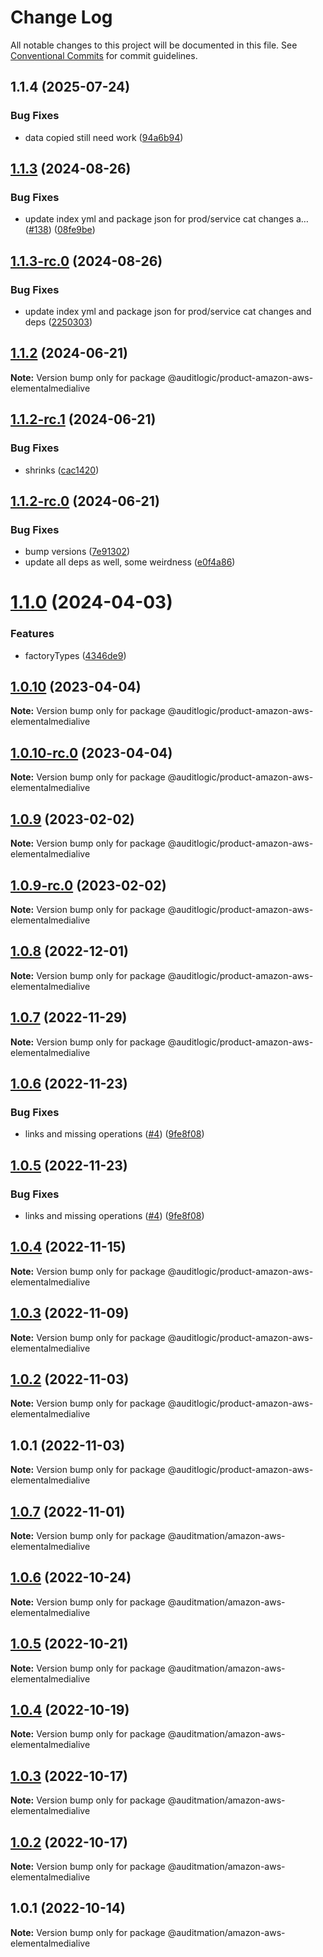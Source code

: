 # Change Log

All notable changes to this project will be documented in this file.
See [Conventional Commits](https://conventionalcommits.org) for commit guidelines.

## 1.1.4 (2025-07-24)


### Bug Fixes

* data copied still need work ([94a6b94](https://github.com/zerobias-org/product/commit/94a6b942fb0516367548599d739529536132755a))





## [1.1.3](https://github.com/auditlogic/product/compare/@auditlogic/product-amazon-aws-elementalmedialive@1.1.2...@auditlogic/product-amazon-aws-elementalmedialive@1.1.3) (2024-08-26)


### Bug Fixes

* update index yml and package json for prod/service cat changes a… ([#138](https://github.com/auditlogic/product/issues/138)) ([08fe9be](https://github.com/auditlogic/product/commit/08fe9beb1c8457462a19bc69caa02e6212d97e1a))





## [1.1.3-rc.0](https://github.com/auditlogic/product/compare/@auditlogic/product-amazon-aws-elementalmedialive@1.1.2...@auditlogic/product-amazon-aws-elementalmedialive@1.1.3-rc.0) (2024-08-26)


### Bug Fixes

* update index yml and package json for prod/service cat changes and deps ([2250303](https://github.com/auditlogic/product/commit/225030363a363608240135b7ebed386b28f01e4b))





## [1.1.2](https://github.com/auditlogic/product/compare/@auditlogic/product-amazon-aws-elementalmedialive@1.1.2-rc.1...@auditlogic/product-amazon-aws-elementalmedialive@1.1.2) (2024-06-21)

**Note:** Version bump only for package @auditlogic/product-amazon-aws-elementalmedialive





## [1.1.2-rc.1](https://github.com/auditlogic/product/compare/@auditlogic/product-amazon-aws-elementalmedialive@1.1.2-rc.0...@auditlogic/product-amazon-aws-elementalmedialive@1.1.2-rc.1) (2024-06-21)


### Bug Fixes

* shrinks ([cac1420](https://github.com/auditlogic/product/commit/cac14200fefcd8183ab69fe89a47bd3f70f563e9))





## [1.1.2-rc.0](https://github.com/auditlogic/product/compare/@auditlogic/product-amazon-aws-elementalmedialive@1.1.0...@auditlogic/product-amazon-aws-elementalmedialive@1.1.2-rc.0) (2024-06-21)


### Bug Fixes

* bump versions ([7e91302](https://github.com/auditlogic/product/commit/7e913023b8b312150ed7762c32fbbe616be71de5))
* update all deps as well, some weirdness ([e0f4a86](https://github.com/auditlogic/product/commit/e0f4a864714e2d3de6bbf3da014d5312fe53be2f))





# [1.1.0](https://github.com/auditlogic/product/compare/@auditlogic/product-amazon-aws-elementalmedialive@1.0.10...@auditlogic/product-amazon-aws-elementalmedialive@1.1.0) (2024-04-03)


### Features

* factoryTypes ([4346de9](https://github.com/auditlogic/product/commit/4346de92693aee892fccf725338ffc7b80ab182b))





## [1.0.10](https://github.com/auditlogic/product/compare/@auditlogic/product-amazon-aws-elementalmedialive@1.0.9...@auditlogic/product-amazon-aws-elementalmedialive@1.0.10) (2023-04-04)

**Note:** Version bump only for package @auditlogic/product-amazon-aws-elementalmedialive





## [1.0.10-rc.0](https://github.com/auditlogic/product/compare/@auditlogic/product-amazon-aws-elementalmedialive@1.0.9...@auditlogic/product-amazon-aws-elementalmedialive@1.0.10-rc.0) (2023-04-04)

**Note:** Version bump only for package @auditlogic/product-amazon-aws-elementalmedialive





## [1.0.9](https://github.com/auditlogic/product/compare/@auditlogic/product-amazon-aws-elementalmedialive@1.0.8...@auditlogic/product-amazon-aws-elementalmedialive@1.0.9) (2023-02-02)

**Note:** Version bump only for package @auditlogic/product-amazon-aws-elementalmedialive





## [1.0.9-rc.0](https://github.com/auditlogic/product/compare/@auditlogic/product-amazon-aws-elementalmedialive@1.0.8...@auditlogic/product-amazon-aws-elementalmedialive@1.0.9-rc.0) (2023-02-02)

**Note:** Version bump only for package @auditlogic/product-amazon-aws-elementalmedialive





## [1.0.8](https://github.com/auditlogic/product/compare/@auditlogic/product-amazon-aws-elementalmedialive@1.0.7...@auditlogic/product-amazon-aws-elementalmedialive@1.0.8) (2022-12-01)

**Note:** Version bump only for package @auditlogic/product-amazon-aws-elementalmedialive





## [1.0.7](https://github.com/auditlogic/product/compare/@auditlogic/product-amazon-aws-elementalmedialive@1.0.6...@auditlogic/product-amazon-aws-elementalmedialive@1.0.7) (2022-11-29)

**Note:** Version bump only for package @auditlogic/product-amazon-aws-elementalmedialive





## [1.0.6](https://github.com/auditlogic/product/compare/@auditlogic/product-amazon-aws-elementalmedialive@1.0.4...@auditlogic/product-amazon-aws-elementalmedialive@1.0.6) (2022-11-23)


### Bug Fixes

* links and missing operations ([#4](https://github.com/auditlogic/product/issues/4)) ([9fe8f08](https://github.com/auditlogic/product/commit/9fe8f08fe7c57fdb79f991ac35bd6ac2e7dcad38))





## [1.0.5](https://github.com/auditlogic/product/compare/@auditlogic/product-amazon-aws-elementalmedialive@1.0.4...@auditlogic/product-amazon-aws-elementalmedialive@1.0.5) (2022-11-23)


### Bug Fixes

* links and missing operations ([#4](https://github.com/auditlogic/product/issues/4)) ([9fe8f08](https://github.com/auditlogic/product/commit/9fe8f08fe7c57fdb79f991ac35bd6ac2e7dcad38))





## [1.0.4](https://github.com/auditlogic/product/compare/@auditlogic/product-amazon-aws-elementalmedialive@1.0.3...@auditlogic/product-amazon-aws-elementalmedialive@1.0.4) (2022-11-15)

**Note:** Version bump only for package @auditlogic/product-amazon-aws-elementalmedialive





## [1.0.3](https://github.com/auditlogic/product/compare/@auditlogic/product-amazon-aws-elementalmedialive@1.0.2...@auditlogic/product-amazon-aws-elementalmedialive@1.0.3) (2022-11-09)

**Note:** Version bump only for package @auditlogic/product-amazon-aws-elementalmedialive





## [1.0.2](https://github.com/auditlogic/product/compare/@auditlogic/product-amazon-aws-elementalmedialive@1.0.1...@auditlogic/product-amazon-aws-elementalmedialive@1.0.2) (2022-11-03)

**Note:** Version bump only for package @auditlogic/product-amazon-aws-elementalmedialive





## 1.0.1 (2022-11-03)

**Note:** Version bump only for package @auditlogic/product-amazon-aws-elementalmedialive





## [1.0.7](https://github.com/auditmation/store-content/compare/@auditmation/amazon-aws-elementalmedialive@1.0.6...@auditmation/amazon-aws-elementalmedialive@1.0.7) (2022-11-01)

**Note:** Version bump only for package @auditmation/amazon-aws-elementalmedialive





## [1.0.6](https://github.com/auditmation/store-content/compare/@auditmation/amazon-aws-elementalmedialive@1.0.5...@auditmation/amazon-aws-elementalmedialive@1.0.6) (2022-10-24)

**Note:** Version bump only for package @auditmation/amazon-aws-elementalmedialive





## [1.0.5](https://github.com/auditmation/store-content/compare/@auditmation/amazon-aws-elementalmedialive@1.0.4...@auditmation/amazon-aws-elementalmedialive@1.0.5) (2022-10-21)

**Note:** Version bump only for package @auditmation/amazon-aws-elementalmedialive





## [1.0.4](https://github.com/auditmation/store-content/compare/@auditmation/amazon-aws-elementalmedialive@1.0.3...@auditmation/amazon-aws-elementalmedialive@1.0.4) (2022-10-19)

**Note:** Version bump only for package @auditmation/amazon-aws-elementalmedialive





## [1.0.3](https://github.com/auditmation/store-content/compare/@auditmation/amazon-aws-elementalmedialive@1.0.2...@auditmation/amazon-aws-elementalmedialive@1.0.3) (2022-10-17)

**Note:** Version bump only for package @auditmation/amazon-aws-elementalmedialive





## [1.0.2](https://github.com/auditmation/store-content/compare/@auditmation/amazon-aws-elementalmedialive@1.0.1...@auditmation/amazon-aws-elementalmedialive@1.0.2) (2022-10-17)

**Note:** Version bump only for package @auditmation/amazon-aws-elementalmedialive





## 1.0.1 (2022-10-14)

**Note:** Version bump only for package @auditmation/amazon-aws-elementalmedialive
